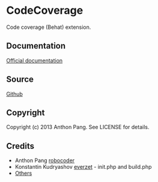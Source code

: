 # CodeCoverage

Code coverage (Behat) extension.

## Documentation

[Official documentation](http://extensions.behat.org/code-coverage/)

## Source

[Github](https://github.com/vipsoft/code-coverage-extension)

## Copyright

Copyright (c) 2013 Anthon Pang. See LICENSE for details.

## Credits

* Anthon Pang [robocoder](http://github.com/robocoder)
* Konstantin Kudryashov [everzet](http://github.com/everzet) - init.php and build.php
* [Others](https://github.com/vipsoft/code-coverage/graphs/contributors)
